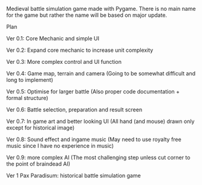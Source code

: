 Medieval battle simulation game made with Pygame. There is no main name for the game but rather the name will be based on major update.

Plan

Ver 0.1: Core Mechanic and simple UI

Ver 0.2: Expand core mechanic to increase unit complexity

Ver 0.3: More complex control and UI function

Ver 0.4: Game map, terrain and camera (Going to be somewhat difficult and long to implement)

Ver 0.5: Optimise for larger battle (Also proper code documentation + formal structure)

Ver 0.6: Battle selection, preparation and result screen

Ver 0.7: In game art and better looking UI (All hand (and mouse) drawn only except for historical image)

Ver 0.8: Sound effect and ingame music (May need to use royalty free music since I have no experience in music)

Ver 0.9: more complex AI (The most challenging step unless cut corner to the point of braindead AI)

Ver 1 Pax Paradisum: historical battle simulation game